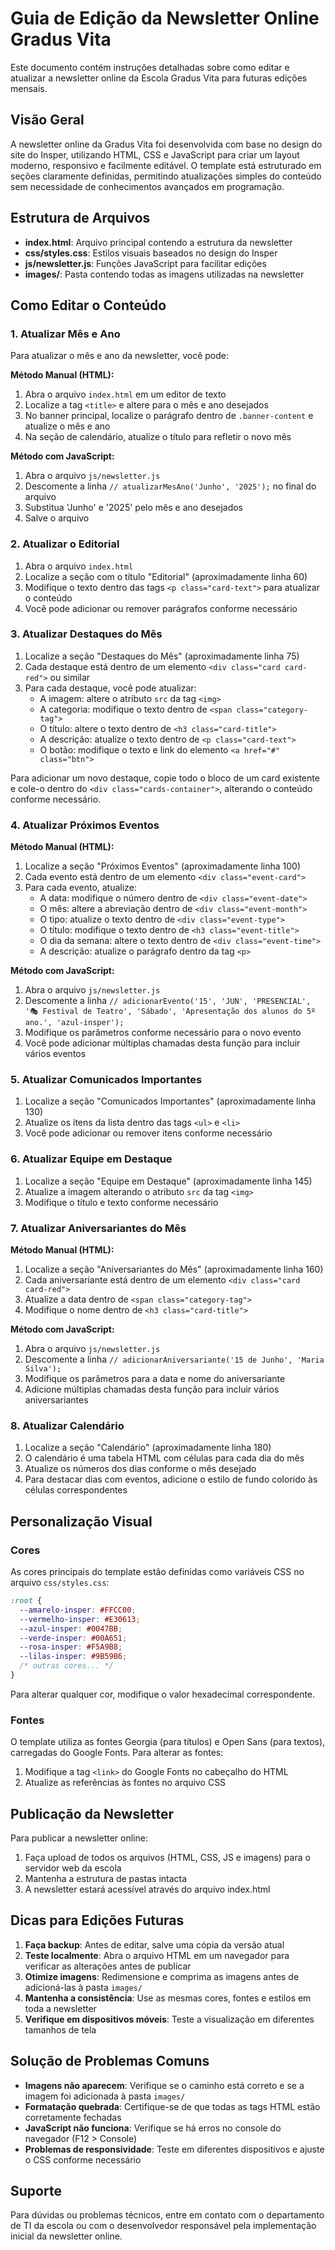 # Guia de Edição da Newsletter Online Gradus Vita

Este documento contém instruções detalhadas sobre como editar e atualizar a newsletter online da Escola Gradus Vita para futuras edições mensais.

## Visão Geral

A newsletter online da Gradus Vita foi desenvolvida com base no design do site do Insper, utilizando HTML, CSS e JavaScript para criar um layout moderno, responsivo e facilmente editável. O template está estruturado em seções claramente definidas, permitindo atualizações simples do conteúdo sem necessidade de conhecimentos avançados em programação.

## Estrutura de Arquivos

- **index.html**: Arquivo principal contendo a estrutura da newsletter
- **css/styles.css**: Estilos visuais baseados no design do Insper
- **js/newsletter.js**: Funções JavaScript para facilitar edições
- **images/**: Pasta contendo todas as imagens utilizadas na newsletter

## Como Editar o Conteúdo

### 1. Atualizar Mês e Ano

Para atualizar o mês e ano da newsletter, você pode:

**Método Manual (HTML):**
1. Abra o arquivo `index.html` em um editor de texto
2. Localize a tag `<title>` e altere para o mês e ano desejados
3. No banner principal, localize o parágrafo dentro de `.banner-content` e atualize o mês e ano
4. Na seção de calendário, atualize o título para refletir o novo mês

**Método com JavaScript:**
1. Abra o arquivo `js/newsletter.js`
2. Descomente a linha `// atualizarMesAno('Junho', '2025');` no final do arquivo
3. Substitua 'Junho' e '2025' pelo mês e ano desejados
4. Salve o arquivo

### 2. Atualizar o Editorial

1. Abra o arquivo `index.html`
2. Localize a seção com o título "Editorial" (aproximadamente linha 60)
3. Modifique o texto dentro das tags `<p class="card-text">` para atualizar o conteúdo
4. Você pode adicionar ou remover parágrafos conforme necessário

### 3. Atualizar Destaques do Mês

1. Localize a seção "Destaques do Mês" (aproximadamente linha 75)
2. Cada destaque está dentro de um elemento `<div class="card card-red">` ou similar
3. Para cada destaque, você pode atualizar:
   - A imagem: altere o atributo `src` da tag `<img>`
   - A categoria: modifique o texto dentro de `<span class="category-tag">`
   - O título: altere o texto dentro de `<h3 class="card-title">`
   - A descrição: atualize o texto dentro de `<p class="card-text">`
   - O botão: modifique o texto e link do elemento `<a href="#" class="btn">`

Para adicionar um novo destaque, copie todo o bloco de um card existente e cole-o dentro do `<div class="cards-container">`, alterando o conteúdo conforme necessário.

### 4. Atualizar Próximos Eventos

**Método Manual (HTML):**
1. Localize a seção "Próximos Eventos" (aproximadamente linha 100)
2. Cada evento está dentro de um elemento `<div class="event-card">`
3. Para cada evento, atualize:
   - A data: modifique o número dentro de `<div class="event-date">`
   - O mês: altere a abreviação dentro de `<div class="event-month">`
   - O tipo: atualize o texto dentro de `<div class="event-type">`
   - O título: modifique o texto dentro de `<h3 class="event-title">`
   - O dia da semana: altere o texto dentro de `<div class="event-time">`
   - A descrição: atualize o parágrafo dentro da tag `<p>`

**Método com JavaScript:**
1. Abra o arquivo `js/newsletter.js`
2. Descomente a linha `// adicionarEvento('15', 'JUN', 'PRESENCIAL', '🎭 Festival de Teatro', 'Sábado', 'Apresentação dos alunos do 5º ano.', 'azul-insper');`
3. Modifique os parâmetros conforme necessário para o novo evento
4. Você pode adicionar múltiplas chamadas desta função para incluir vários eventos

### 5. Atualizar Comunicados Importantes

1. Localize a seção "Comunicados Importantes" (aproximadamente linha 130)
2. Atualize os itens da lista dentro das tags `<ul>` e `<li>`
3. Você pode adicionar ou remover itens conforme necessário

### 6. Atualizar Equipe em Destaque

1. Localize a seção "Equipe em Destaque" (aproximadamente linha 145)
2. Atualize a imagem alterando o atributo `src` da tag `<img>`
3. Modifique o título e texto conforme necessário

### 7. Atualizar Aniversariantes do Mês

**Método Manual (HTML):**
1. Localize a seção "Aniversariantes do Mês" (aproximadamente linha 160)
2. Cada aniversariante está dentro de um elemento `<div class="card card-red">`
3. Atualize a data dentro de `<span class="category-tag">`
4. Modifique o nome dentro de `<h3 class="card-title">`

**Método com JavaScript:**
1. Abra o arquivo `js/newsletter.js`
2. Descomente a linha `// adicionarAniversariante('15 de Junho', 'Maria Silva');`
3. Modifique os parâmetros para a data e nome do aniversariante
4. Adicione múltiplas chamadas desta função para incluir vários aniversariantes

### 8. Atualizar Calendário

1. Localize a seção "Calendário" (aproximadamente linha 180)
2. O calendário é uma tabela HTML com células para cada dia do mês
3. Atualize os números dos dias conforme o mês desejado
4. Para destacar dias com eventos, adicione o estilo de fundo colorido às células correspondentes

## Personalização Visual

### Cores

As cores principais do template estão definidas como variáveis CSS no arquivo `css/styles.css`:

```css
:root {
  --amarelo-insper: #FFCC00;
  --vermelho-insper: #E30613;
  --azul-insper: #0047BB;
  --verde-insper: #00A651;
  --rosa-insper: #F5A9B8;
  --lilas-insper: #9B59B6;
  /* outras cores... */
}
```

Para alterar qualquer cor, modifique o valor hexadecimal correspondente.

### Fontes

O template utiliza as fontes Georgia (para títulos) e Open Sans (para textos), carregadas do Google Fonts. Para alterar as fontes:

1. Modifique a tag `<link>` do Google Fonts no cabeçalho do HTML
2. Atualize as referências às fontes no arquivo CSS

## Publicação da Newsletter

Para publicar a newsletter online:

1. Faça upload de todos os arquivos (HTML, CSS, JS e imagens) para o servidor web da escola
2. Mantenha a estrutura de pastas intacta
3. A newsletter estará acessível através do arquivo index.html

## Dicas para Edições Futuras

1. **Faça backup**: Antes de editar, salve uma cópia da versão atual
2. **Teste localmente**: Abra o arquivo HTML em um navegador para verificar as alterações antes de publicar
3. **Otimize imagens**: Redimensione e comprima as imagens antes de adicioná-las à pasta `images/`
4. **Mantenha a consistência**: Use as mesmas cores, fontes e estilos em toda a newsletter
5. **Verifique em dispositivos móveis**: Teste a visualização em diferentes tamanhos de tela

## Solução de Problemas Comuns

- **Imagens não aparecem**: Verifique se o caminho está correto e se a imagem foi adicionada à pasta `images/`
- **Formatação quebrada**: Certifique-se de que todas as tags HTML estão corretamente fechadas
- **JavaScript não funciona**: Verifique se há erros no console do navegador (F12 > Console)
- **Problemas de responsividade**: Teste em diferentes dispositivos e ajuste o CSS conforme necessário

## Suporte

Para dúvidas ou problemas técnicos, entre em contato com o departamento de TI da escola ou com o desenvolvedor responsável pela implementação inicial da newsletter online.
